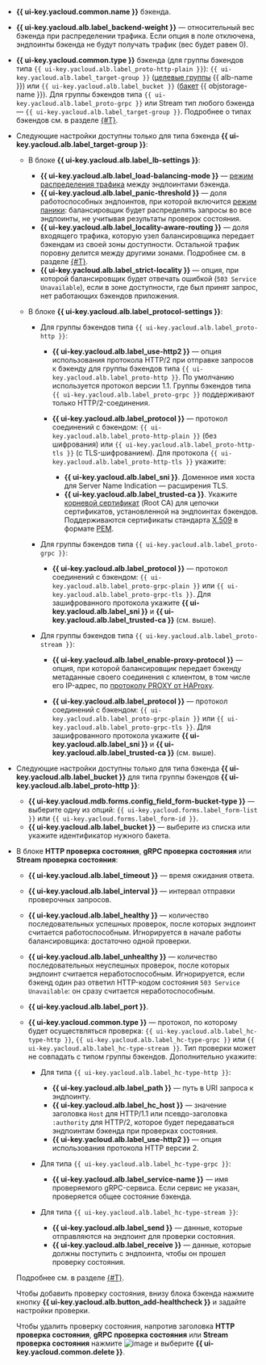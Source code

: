* **{{ ui-key.yacloud.common.name }}** бэкенда.
* **{{ ui-key.yacloud.alb.label_backend-weight }}** — относительный вес бэкенда при распределении трафика. Если опция в поле отключена, эндпоинты бэкенда не будут получать трафик (вес будет равен 0).
* **{{ ui-key.yacloud.common.type }}** бэкенда (для группы бэкендов типа `{{ ui-key.yacloud.alb.label_proto-http-plain }}`): `{{ ui-key.yacloud.alb.label_target-group }}` ([целевые группы](../../application-load-balancer/concepts/target-group.md) {{ alb-name }}) или `{{ ui-key.yacloud.alb.label_bucket }}` ([бакет](../../storage/concepts/bucket.md) {{ objstorage-name }}). Для группы бэкендов типа `{{ ui-key.yacloud.alb.label_proto-grpc }}` или Stream тип любого бэкенда — `{{ ui-key.yacloud.alb.label_target-group }}`. Подробнее о типах бэкендов см. в разделе [{#T}](../../application-load-balancer/concepts/backend-group.md#types).

* Следующие настройки доступны только для типа бэкенда **{{ ui-key.yacloud.alb.label_target-group }}**:

  * В блоке **{{ ui-key.yacloud.alb.label_lb-settings }}**:
    
    * **{{ ui-key.yacloud.alb.label_load-balancing-mode }}** — [режим распределения трафика](../../application-load-balancer/concepts/backend-group.md#balancing-mode) между эндпоинтами бэкенда.
    * **{{ ui-key.yacloud.alb.label_panic-threshold }}** — доля работоспособных эндпоинтов, при которой включится [режим паники](../../application-load-balancer/concepts/backend-group.md#panic-mode): балансировщик будет распределять запросы во все эндпоинты, не учитывая результаты проверок состояния.
    * **{{ ui-key.yacloud.alb.label_locality-aware-routing }}** — доля входящего трафика, которую узел балансировщика передает бэкендам из своей зоны доступности. Остальной трафик поровну делится между другими зонами. Подробнее см. в разделе [{#T}](../../application-load-balancer/concepts/backend-group.md#locality).
    * **{{ ui-key.yacloud.alb.label_strict-locality }}** — опция, при которой балансировщик будет отвечать ошибкой (`503 Service Unavailable`), если в зоне доступности, где был принят запрос, нет работающих бэкендов приложения.
 
  * В блоке **{{ ui-key.yacloud.alb.label_protocol-settings }}**:
    
    * Для группы бэкендов типа `{{ ui-key.yacloud.alb.label_proto-http }}`:
      
      * **{{ ui-key.yacloud.alb.label_use-http2 }}** — опция использования протокола HTTP/2 при отправке запросов к бэкенду для группы бэкендов типа `{{ ui-key.yacloud.alb.label_proto-http }}`. По умолчанию используется протокол версии 1.1. Группы бэкендов типа `{{ ui-key.yacloud.alb.label_proto-grpc }}` поддерживают только HTTP/2-соединения.
      * **{{ ui-key.yacloud.alb.label_protocol }}** — протокол соединений с бэкендом: `{{ ui-key.yacloud.alb.label_proto-http-plain }}` (без шифрования) или `{{ ui-key.yacloud.alb.label_proto-http-tls }}` (с TLS-шифрованием). Для протокола `{{ ui-key.yacloud.alb.label_proto-http-tls }}` укажите:
        
        * **{{ ui-key.yacloud.alb.label_sni }}**. Доменное имя хоста для Server Name Indication — расширения TLS.
        * **{{ ui-key.yacloud.alb.label_trusted-ca }}**. Укажите [корневой сертификат](https://en.wikipedia.org/wiki/Root_certificate) (Root CA) для цепочки сертификатов, установленной на эндпоинтах бэкендов. Поддерживаются сертификаты стандарта [X.509](https://ru.wikipedia.org/wiki/X.509) в формате [PEM](https://ru.wikipedia.org/wiki/Почта_с_повышенной_секретностью).
    
    * Для группы бэкендов типа `{{ ui-key.yacloud.alb.label_proto-grpc }}`:

      * **{{ ui-key.yacloud.alb.label_protocol }}** — протокол соединений с бэкендом: `{{ ui-key.yacloud.alb.label_proto-grpc-plain }}` или `{{ ui-key.yacloud.alb.label_proto-grpc-tls }}`. Для зашифрованного протокола укажите **{{ ui-key.yacloud.alb.label_sni }}** и **{{ ui-key.yacloud.alb.label_trusted-ca }}** (см. выше).
    
    * Для группы бэкендов типа `{{ ui-key.yacloud.alb.label_proto-stream }}`:
      
      * **{{ ui-key.yacloud.alb.label_enable-proxy-protocol }}** — опция, при которой балансировщик передает бэкенду метаданные своего соединения с клиентом, в том числе его IP-адрес, по [протоколу PROXY от HAProxy](https://www.haproxy.org/download/1.9/doc/proxy-protocol.txt).
        
      * **{{ ui-key.yacloud.alb.label_protocol }}** — протокол соединений с бэкендом: `{{ ui-key.yacloud.alb.label_proto-grpc-plain }}` или `{{ ui-key.yacloud.alb.label_proto-grpc-tls }}`. Для зашифрованного протокола укажите **{{ ui-key.yacloud.alb.label_sni }}** и **{{ ui-key.yacloud.alb.label_trusted-ca }}** (см. выше).

* Следующие настройки доступны только для типа бэкенда **{{ ui-key.yacloud.alb.label_bucket }}** для типа группы бэкендов **{{ ui-key.yacloud.alb.label_proto-http }}**:

  * **{{ ui-key.yacloud.mdb.forms.config_field_form-bucket-type }}** — выберите одну из опций: `{{ ui-key.yacloud.forms.label_form-list }}` или `{{ ui-key.yacloud.forms.label_form-id }}`.
  * **{{ ui-key.yacloud.alb.label_bucket }}** — выберите из списка или укажите идентификатор нужного бакета.

* В блоке **HTTP проверка состояния**, **gRPC проверка состояния** или **Stream проверка состояния**:
  
  * **{{ ui-key.yacloud.alb.label_timeout }}** — время ожидания ответа.
  * **{{ ui-key.yacloud.alb.label_interval }}** — интервал отправки проверочных запросов.
  * **{{ ui-key.yacloud.alb.label_healthy }}** — количество последовательных успешных проверок, после которых эндпоинт считается работоспособным. Игнорируется в начале работы балансировщика: достаточно одной проверки.
  * **{{ ui-key.yacloud.alb.label_unhealthy }}** — количество последовательных неуспешных проверок, после которых эндпоинт считается неработоспособным. Игнорируется, если бэкенд один раз ответил HTTP-кодом состояния `503 Service Unavailable`: он сразу считается неработоспособным.
  * **{{ ui-key.yacloud.alb.label_port }}**.
  * **{{ ui-key.yacloud.common.type }}** — протокол, по которому будет осуществляться проверка: `{{ ui-key.yacloud.alb.label_hc-type-http }}`, `{{ ui-key.yacloud.alb.label_hc-type-grpc }}` или `{{ ui-key.yacloud.alb.label_hc-type-stream }}`. Тип проверки может не совпадать с типом группы бэкендов. Дополнительно укажите:
    
    * Для типа `{{ ui-key.yacloud.alb.label_hc-type-http }}`:
      
      * **{{ ui-key.yacloud.alb.label_path }}** — путь в URI запроса к эндпоинту.
      * **{{ ui-key.yacloud.alb.label_hc_host }}** — значение заголовка `Host` для HTTP/1.1 или псевдо-заголовка `:authority` для HTTP/2, которое будет передаваться эндпоинтам бэкенда при проверках состояния.
      * **{{ ui-key.yacloud.alb.label_use-http2 }}** — опция использования протокола HTTP версии 2.
     
    * Для типа `{{ ui-key.yacloud.alb.label_hc-type-grpc }}`:
      
      * **{{ ui-key.yacloud.alb.label_service-name }}** — имя проверяемого gRPC-сервиса. Если сервис не указан, проверяется общее состояние бэкенда.
     
    * Для типа `{{ ui-key.yacloud.alb.label_hc-type-stream }}`:
      
      * **{{ ui-key.yacloud.alb.label_send }}** — данные, которые отправляются на эндпоинт для проверки состояния.
      * **{{ ui-key.yacloud.alb.label_receive }}** — данные, которые должны поступить с эндпоинта, чтобы он прошел проверку состояния.
      
  Подробнее см. в разделе [{#T}](../../application-load-balancer/concepts/backend-group.md#health-checks).

  Чтобы добавить проверку состояния, внизу блока бэкенда нажмите кнопку **{{ ui-key.yacloud.alb.button_add-healthcheck }}** и задайте настройки проверки.

  Чтобы удалить проверку состояния, напротив заголовка **HTTP проверка состояния**, **gRPC проверка состояния** или **Stream проверка состояния** нажмите ![image](../../_assets/console-icons/ellipsis.svg) и выберите **{{ ui-key.yacloud.common.delete }}**.

